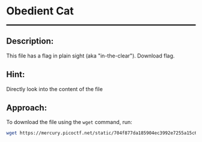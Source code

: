 # **Obedient Cat**
<hr style="border: 1px solid black;"/>

## **Description:**
This file has a flag in plain sight (aka "in-the-clear"). Download flag.

## **Hint:**
Directly look into the content of the file

## **Approach:**
To download the file using the `wget` command, run:

```bash
wget https://mercury.picoctf.net/static/704f877da185904ec3992e7255a15c6c/flag


